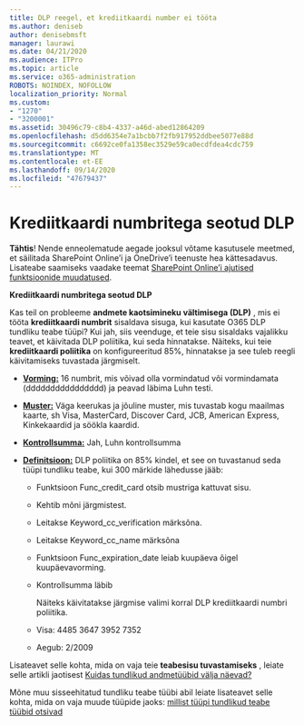```yaml
---
title: DLP reegel, et krediitkaardi number ei tööta
ms.author: deniseb
author: denisebmsft
manager: laurawi
ms.date: 04/21/2020
ms.audience: ITPro
ms.topic: article
ms.service: o365-administration
ROBOTS: NOINDEX, NOFOLLOW
localization_priority: Normal
ms.custom:
- "1270"
- "3200001"
ms.assetid: 30496c79-c8b4-4337-a46d-abed12864209
ms.openlocfilehash: d5dd6354e7a1bcbb7f2fb917952ddbee5077e88d
ms.sourcegitcommit: c6692ce0fa1358ec3529e59ca0ecdfdea4cdc759
ms.translationtype: MT
ms.contentlocale: et-EE
ms.lasthandoff: 09/14/2020
ms.locfileid: "47679437"
---
```

# <a name="dlp-issues-with-credit-card-numbers"></a>Krediitkaardi numbritega seotud DLP

**Tähtis**! Nende enneolematude aegade jooksul võtame kasutusele meetmed, et säilitada SharePoint Online’i ja OneDrive’i teenuste hea kättesadavus. Lisateabe saamiseks vaadake teemat [SharePoint Online’i ajutised funktsioonide muudatused](https://aka.ms/ODSPAdjustments).

**Krediitkaardi numbritega seotud DLP**

Kas teil on probleeme **andmete kaotsimineku vältimisega (DLP)** , mis ei tööta **krediitkaardi numbrit** sisaldava sisuga, kui kasutate O365 DLP tundliku teabe tüüpi? Kui jah, siis veenduge, et teie sisu sisaldaks vajalikku teavet, et käivitada DLP poliitika, kui seda hinnatakse. Näiteks, kui teie **krediitkaardi poliitika** on konfigureeritud 85%, hinnatakse ja see tuleb reegli käivitamiseks tuvastada järgmiselt.
  
- **[Vorming:](https://docs.microsoft.com/microsoft-365/compliance/sensitive-information-type-entity-definitions#format-19)** 16 numbrit, mis võivad olla vormindatud või vormindamata (dddddddddddddddd) ja peavad läbima Luhn testi.

- **[Muster:](https://docs.microsoft.com/microsoft-365/compliance/sensitive-information-type-entity-definitions#pattern-19)** Väga keerukas ja jõuline muster, mis tuvastab kogu maailmas kaarte, sh Visa, MasterCard, Discover Card, JCB, American Express, Kinkekaardid ja söökla kaardid.

- **[Kontrollsumma:](https://docs.microsoft.com/microsoft-365/compliance/sensitive-information-type-entity-definitions#checksum-19)** Jah, Luhn kontrollsumma

- **[Definitsioon:](https://docs.microsoft.com/microsoft-365/compliance/sensitive-information-type-entity-definitions#definition-19)** DLP poliitika on 85% kindel, et see on tuvastanud seda tüüpi tundliku teabe, kui 300 märkide lähedusse jääb:

  - Funktsioon Func_credit_card otsib mustriga kattuvat sisu.

  - Kehtib mõni järgmistest.

  - Leitakse Keyword_cc_verification märksõna.

  - Leitakse Keyword_cc_name märksõna

  - Funktsioon Func_expiration_date leiab kuupäeva õigel kuupäevavorming.

  - Kontrollsumma läbib

    Näiteks käivitatakse järgmise valimi korral DLP krediitkaardi numbri poliitika.

  - Visa: 4485 3647 3952 7352
  
  - Aegub: 2/2009

Lisateavet selle kohta, mida on vaja teie **teabesisu tuvastamiseks** , leiate selle artikli jaotisest [Kuidas tundlikud andmetüübid välja näevad?](https://docs.microsoft.com/microsoft-365/compliance/sensitive-information-type-entity-definitions#credit-card-number)
  
Mõne muu sisseehitatud tundliku teabe tüübi abil leiate lisateavet selle kohta, mida on vaja muude tüüpide jaoks: [millist tüüpi tundlikud teabe tüübid otsivad](https://docs.microsoft.com/microsoft-365/compliance/sensitive-information-type-entity-definitions)
  